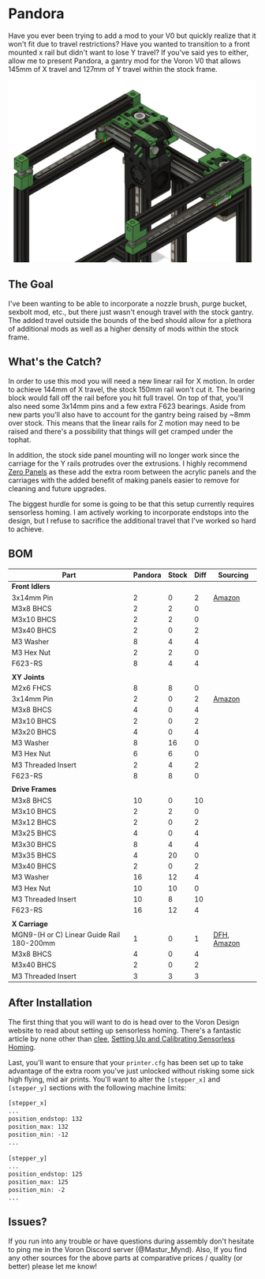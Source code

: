 # Pandora

Have you ever been trying to add a mod to your V0 but quickly realize that it won't fit due to travel restrictions? Have you wanted to transition to a front mounted x rail but didn't want to lose Y travel? If you've said yes to either, allow me to present Pandora, a gantry mod for the Voron V0 that allows 145mm of X travel and 127mm of Y travel within the stock frame.

![Image of Pandora Gantry](./Images/Pandora_Complete_Gantry.png)

The Goal
---
I've been wanting to be able to incorporate a nozzle brush, purge bucket, sexbolt mod, etc., but there just wasn't enough travel with the stock gantry. The added travel outside the bounds of the bed should allow for a plethora of additional mods as well as a higher density of mods within the stock frame.

What's the Catch?
---
In order to use this mod you will need a new linear rail for X motion. In order to achieve 144mm of X travel, the stock 150mm rail won't cut it. The bearing block would fall off the rail before you hit full travel. On top of that, you'll also need some 3x14mm pins and a few extra F623 bearings. Aside from new parts you'll also have to account for the gantry being raised by ~8mm over stock. This means that the linear rails for Z motion may need to be raised and there's a possibility that things will get cramped under the tophat.

In addition, the stock side panel mounting will no longer work since the carriage for the Y rails protrudes over the extrusions. I highly recommend [Zero Panels](https://github.com/zruncho3d/ZeroPanels) as these add the extra room between the acrylic panels and the carriages with the added benefit of making panels easier to remove for cleaning and future upgrades.

The biggest hurdle for some is going to be that this setup currently requires sensorless homing. I am actively working to incorporate endstops into the design, but I refuse to sacrifice the additional travel that I've worked so hard to achieve.

BOM
---
| Part | Pandora | Stock | Diff | Sourcing |
| --- | --- | --- | --- | --- |
| **Front Idlers** | | | | | |
| 3x14mm Pin | 2 | 0 | 2 | [Amazon](https://www.amazon.com/Stainless-Support-Elements-Location-Yesallwas/dp/B0819FZM8F/) |
| M3x8 BHCS | 2 | 2 | 0 | |
| M3x10 BHCS | 2 | 2 | 0 | |
| M3x40 BHCS | 2 | 0 | 2 | |
| M3 Washer | 8 | 4 | 4 | |
| M3 Hex Nut | 2 | 2 | 0 | |
| F623-RS | 8 | 4 | 4 | |
| | | | | |
| **XY Joints** | | | | | |
| M2x6 FHCS | 8 | 8 | 0 | |
| 3x14mm Pin | 2 | 0 | 2 | [Amazon](https://www.amazon.com/Stainless-Support-Elements-Location-Yesallwas/dp/B0819FZM8F/) |
| M3x8 BHCS | 4 | 0 | 4 | |
| M3x10 BHCS | 2 | 0 | 2 | |
| M3x20 BHCS | 4 | 0 | 4 | |
| M3 Washer | 8 | 16 | 0 | |
| M3 Hex Nut | 6 | 6 | 0 | |
| M3 Threaded Insert | 2 | 4 | 2 | |
| F623-RS | 8 | 8 | 0 | |
| | | | | |
| **Drive Frames** | | | | | |
| M3x8 BHCS | 10 | 0 | 10 | |
| M3x10 BHCS | 2 | 2 | 0 | |
| M3x12 BHCS | 2 | 0 | 2 | |
| M3x25 BHCS | 4 | 0 | 4 | |
| M3x30 BHCS | 8 | 4 | 4 | |
| M3x35 BHCS | 4 | 20 | 0 | |
| M3x40 BHCS | 2 | 0 | 2 | |
| M3 Washer | 16 | 12 | 4 | |
| M3 Hex Nut | 10 | 10 | 0 | |
| M3 Threaded Insert | 10 | 8 | 10 | |
| F623-RS | 16 | 12 | 4 | |
| | | | | |
| **X Carriage** | | | | |
| MGN9-(H or C) Linear Guide Rail 180-200mm | 1 | 0 | 1 |[DFH](https://deepfriedhero.in/products/mgn9h-linear-rail?variant=40905213313193), [Amazon](https://www.amazon.com/gp/product/B07ZJMWGKH/,) |
| M3x8 BHCS | 4 | 0 | 4 | |
| M3x40 BHCS | 2 | 0 | 2 | |
| M3 Threaded Insert | 3 | 3 | 3 | |

After Installation
---
The first thing that you will want to do is head over to the Voron Design website to read about setting up sensorless homing. There's a fantastic article by none other than [clee](https://github.com/clee), [Setting Up and Calibrating Sensorless Homing](https://docs.vorondesign.com/community/howto/clee/sensorless_xy_homing.html).

Last, you'll want to ensure that your `printer.cfg` has been set up to take advantage of the extra room you've just unlocked without risking some sick high flying, mid air prints. You'll want to alter the `[stepper_x]` and `[stepper_y]` sections with the following machine limits:

```
[stepper_x]
...
position_endstop: 132
position_max: 132
position_min: -12
...

[stepper_y]
...
position_endstop: 125
position_max: 125
position_min: -2
...
```

Issues?
---
If you run into any trouble or have questions during assembly don't hesitate to ping me in the Voron Discord server (@Mastur_Mynd). Also, If you find any other sources for the above parts at comparative prices / quality (or better) please let me know!
